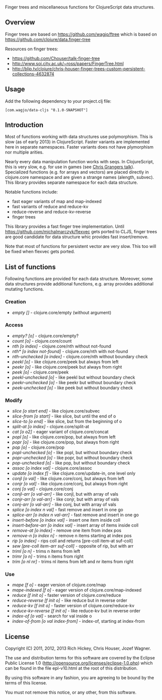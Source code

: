 Finger trees and miscellaneous functions for ClojureScript data structures.

## Overview

Finger trees are based on https://github.com/wagjo/ftree which is based on https://github.com/clojure/data.finger-tree

Resources on finger trees:

* https://github.com/Chouser/talk-finger-tree
* http://www.soi.city.ac.uk/~ross/papers/FingerTree.html
* http://blip.tv/clojure/chris-houser-finger-trees-custom-persistent-collections-4632874

## Usage

Add the following dependency to your project.clj file:

    [com.wagjo/data-cljs "0.1.0-SNAPSHOT"]

## Introduction

Most of functions working with data structures use polymorphism. This is slow
(as of early 2013) in ClojureScript. Faster variants are implemented here
in separate namespaces. Faster variants does not have plymorphism
nor multiple arities.

Nearly every data manipulation function works with seqs. In ClojureScript, this
is very slow, e.g. for use in games (see [Chris Grangers talk](http://www.youtube.com/watch?v=V1Eu9vZaDYw)).
Specialized functions (e.g. for arrays and vectors) are placed directly in clojure.core
namespace and are given a strange names (alength, subvec). This library provides separate
namespace for each data structure.

Notable functions include:
* fast eager variants of map and map-indexed
* fast variants of reduce and reduce-kv
* reduce-reverse and reduce-kv-reverse
* finger trees

This library provides a fast finger tree implementation. Until 
https://github.com/michalmarczyk/flexvec gets ported to CLJS, finger trees
are good candidate for data structure whic provides fast insert/remove.

Note that most of functions for persistent vector are very slow. This too will be fixed when
flexvec gets ported.

## List of functions

Following functions are provided for each data structure. Moreover, some data
structures provide additional functions, e.g. array provides additional mutating
functions.

### Creation
* _empty []_ - clojure.core/empty (without argument)

### Access
* _empty? [o]_ - clojure.core/empty?
* _count [o]_ - clojure.core/count
* _nth [o index]_ - clojure.core/nth without not-found
* _nth* [o index not-found]_ - clojure.core/nth with not-found
* _nth-unchecked [o index]_ - clojure.core/nth without boundary check
* _peekl [o]_ - like clojure.core/peek but always from left
* _peekr [o]_ - like clojure.core/peek but always from right
* _peek [o]_ - clojure.core/peek
* _peekl-unchecked [o]_ - like peekl but without boundary check
* _peekr-unchecked [o]_ - like peekr but without boundary check
* _peek-unchecked [o]_ - like peek but without boundary check

### Modify
* _slice [o start end]_ - like clojure.core/subvec
* _slice-from [o start]_ - like slice, but until the end of o
* _slice-to [o end]_ - like slice, but from the beginning of o
* _split-at [o index]_ - clojure.core/split-at
* _cat [o o2]_ - eager variant of clojure.core/concat
* _popl [o]_ - like clojure.core/pop, but always from left
* _popr [o]_ - like clojure.core/pop, but always from right
* _pop [o]_ - clojure.core/pop
* _popl-unchecked [o]_ - like popl, but without boundary check
* _popr-unchecked [o]_ - like popr, but without boundary check
* _pop-unchecked [o]_ - like pop, but without boundary check
* _assoc [o index val]_ - clojure.core/assoc
* _update [o index f]_ - like clojure.core/update-in, one level only
* _conjl [o val]_ - like clojure.core/conj, but always from left
* _conjr [o val]_ - like clojure.core/conj, but always from right
* _conj [o val]_ - clojure.core/conj
* _conjl-arr [o val-arr]_ - like conjl, but with array of vals
* _conjr-arr [o val-arr]_ - like conjr, but with array of vals
* _conj-arr [o val-arr]_ - like conj, but with array of vals
* _splice [o index n val]_ - fast remove and insert in one go
* _splice-arr [o index n val-arr]_ - fast remove and insert in one go
* _insert-before [o index val]_ - insert one item inside coll
* _insert-before-arr [o index val]_ - insert array of items inside coll
* _remove-at [o index]_ - remove one item from index pos
* _remove-n [o index n]_ - remove n items starting at index pos
* _rip [o index]_ - rips coll and returns [pre-coll item-at suf-coll]
* _sew [pre-coll item-arr suf-coll]_ - opposite of rip, but with arr
* _triml [o n]_ - trims n items from left
* _trimr [o n]_ - trims n items from right
* _trim [o nl nr]_ - trims nl items from left and nr items from right

### Use
* _mape [f o]_ - eager version of clojure.core/map
* _mape-indexed [f o]_ - eager version of clojure.core/map-indexed
* _reduce [f init o]_ - faster version of clojure.core/reduce
* _reduce-reverse [f init o]_ - like reduce but in reverse order
* _reduce-kv [f init o]_ - faster version of clojure.core/reduce-kv
* _reduce-kv-reverse [f init o]_ - like reduce-kv but in reverse order
* _index-of [o val]_ - search for val inside o
* _index-of-from [o val index-from]_ - index-of, starting at index-from

## License

Copyright (C) 2011, 2012, 2013 Rich Hickey, Chris Houser, Jozef Wagner.

The use and distribution terms for this software are covered by the
Eclipse Public License 1.0 
(http://opensource.org/licenses/eclipse-1.0.php) which can be found
 in the file epl-v10.html at the root of this distribution.

By using this software in any fashion, you are agreeing to be bound
by the terms of this license.

You must not remove this notice, or any other, from this software.
